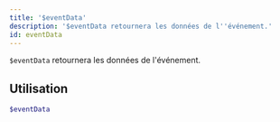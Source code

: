 ```yaml
---
title: '$eventData'
description: '$eventData retournera les données de l''événement.'
id: eventData
---
```


`$eventData` retournera les données de l'événement.

## Utilisation

```php
$eventData
```